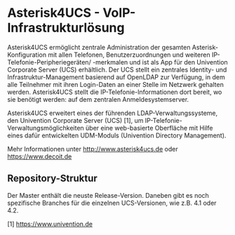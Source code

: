 # Asterisk4UCS - VoIP-Infrastrukturlösung

Asterisk4UCS ermöglicht zentrale Administration der gesamten Asterisk-Konfiguration mit allen Telefonen, Benutzerzuordnungen und weiteren IP-Telefonie-Peripheriegeräten/ -merkmalen und ist als App für den Univention Corporate Server (UCS) erhältlich. Der UCS stellt ein zentrales Identity- und Infrastruktur-Management basierend auf OpenLDAP zur Verfügung, in dem alle Teilnehmer mit ihren Login-Daten an einer Stelle im Netzwerk gehalten werden. Asterisk4UCS stellt die IP-Telefonie-Informationen dort bereit, wo sie benötigt werden: auf dem zentralen Anmeldesystemserver.

Asterisk4UCS erweitert eines der führenden LDAP-Verwaltungssysteme, den Univention Corporate Server (UCS) [1], um IP-Telefonie-Verwaltungsmöglichkeiten über eine web-basierte Oberfläche mit Hilfe eines dafür entwickelten UDM-Moduls (Univention Directory Management).

Mehr Informationen unter http://www.asterisk4ucs.de oder https://www.decoit.de

## Repository-Struktur
Der Master enthält die neuste Release-Version. Daneben gibt es noch spezifische Branches für die einzelnen UCS-Versionen, wie z.B. 4.1 oder 4.2.

[1] https://www.univention.de
